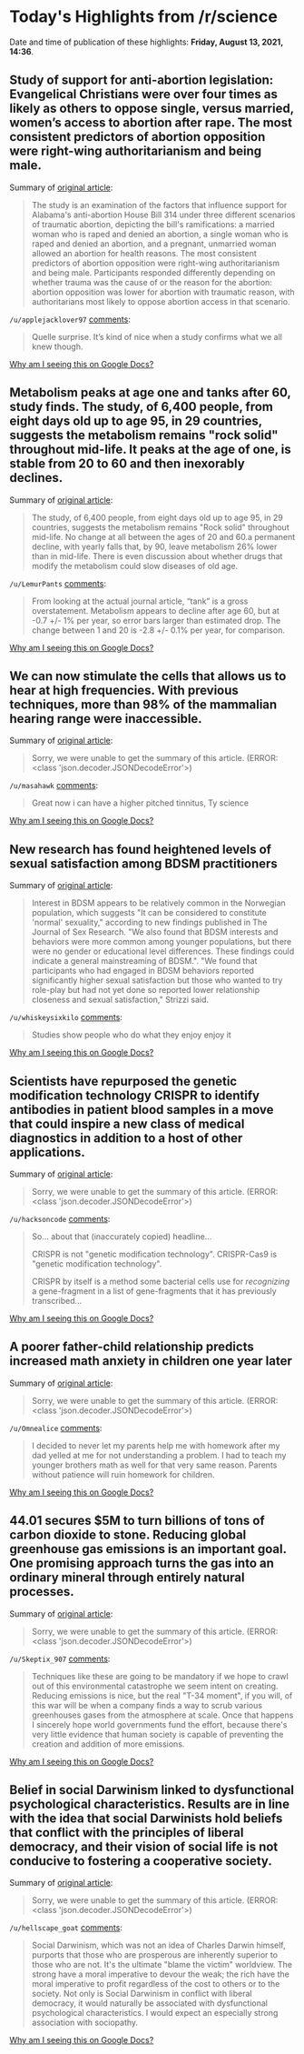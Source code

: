 # Today's Highlights from /r/science

Date and time of publication of these highlights: **Friday, August 13, 2021, 14:36**.

## Study of support for anti-abortion legislation: Evangelical Christians were over four times as likely as others to oppose single, versus married, women’s access to abortion after rape. The most consistent predictors of abortion opposition were right-wing authoritarianism and being male.

Summary of [original article](https://www.tandfonline.com/doi/abs/10.1080/03623319.2021.1949546):

> The study is an examination of the factors that influence support for Alabama's anti-abortion House Bill 314 under three different scenarios of traumatic abortion, depicting the bill's ramifications: a married woman who is raped and denied an abortion, a single woman who is raped and denied an abortion, and a pregnant, unmarried woman allowed an abortion for health reasons. The most consistent predictors of abortion opposition were right-wing authoritarianism and being male. Participants responded differently depending on whether trauma was the cause of or the reason for the abortion: abortion opposition was lower for abortion with traumatic reason, with authoritarians most likely to oppose abortion access in that scenario.

`/u/applejacklover97` [comments](https://www.reddit.com/r/science/comments/p3mpa3/study_of_support_for_antiabortion_legislation/):

> Quelle surprise. It’s kind of nice when a study confirms what we all knew though.

[Why am I seeing this on Google Docs?](https://docs.google.com/document/d/1Dc6We63vOXIZsc0op-Bt4abqkYjXzOigalQqFxmvvbM/edit?usp=sharing)

## Metabolism peaks at age one and tanks after 60, study finds. The study, of 6,400 people, from eight days old up to age 95, in 29 countries, suggests the metabolism remains "rock solid" throughout mid-life. It peaks at the age of one, is stable from 20 to 60 and then inexorably declines.

Summary of [original article](https://www.bbc.com/news/health-58186710):

> The study, of 6,400 people, from eight days old up to age 95, in 29 countries, suggests the metabolism remains "Rock solid" throughout mid-life. No change at all between the ages of 20 and 60.a permanent decline, with yearly falls that, by 90, leave metabolism 26% lower than in mid-life. There is even discussion about whether drugs that modify the metabolism could slow diseases of old age.

`/u/LemurPants` [comments](https://www.reddit.com/r/science/comments/p3ia0a/metabolism_peaks_at_age_one_and_tanks_after_60/):

> From looking at the actual journal article, “tank” is a gross overstatement. Metabolism appears to decline after age 60, but at -0.7 +/- 1% per year, so error bars larger than estimated drop. The change between 1 and 20 is -2.8 +/- 0.1% per year, for comparison.

[Why am I seeing this on Google Docs?](https://docs.google.com/document/d/1Dc6We63vOXIZsc0op-Bt4abqkYjXzOigalQqFxmvvbM/edit?usp=sharing)

## We can now stimulate the cells that allows us to hear at high frequencies. With previous techniques, more than 98% of the mammalian hearing range were inaccessible.

Summary of [original article](https://elifesciences.org/digests/65930/using-light-to-study-sound):

> Sorry, we were unable to get the summary of this article. (ERROR: <class 'json.decoder.JSONDecodeError'>)

`/u/masahawk` [comments](https://www.reddit.com/r/science/comments/p3nkug/we_can_now_stimulate_the_cells_that_allows_us_to/):

> Great now i can have a higher pitched tinnitus, Ty science

[Why am I seeing this on Google Docs?](https://docs.google.com/document/d/1Dc6We63vOXIZsc0op-Bt4abqkYjXzOigalQqFxmvvbM/edit?usp=sharing)

## New research has found heightened levels of sexual satisfaction among BDSM practitioners

Summary of [original article](https://www.psypost.org/2021/08/new-research-has-found-heightened-levels-of-sexual-satisfaction-among-practitioners-61671?utm_source=dlvr.it&utm_medium=facebook):

> Interest in BDSM appears to be relatively common in the Norwegian population, which suggests "It can be considered to constitute 'normal' sexuality," according to new findings published in The Journal of Sex Research. "We also found that BDSM interests and behaviors were more common among younger populations, but there were no gender or educational level differences. These findings could indicate a general mainstreaming of BDSM.". "We found that participants who had engaged in BDSM behaviors reported significantly higher sexual satisfaction but those who wanted to try role-play but had not yet done so reported lower relationship closeness and sexual satisfaction," Strizzi said.

`/u/whiskeysixkilo` [comments](https://www.reddit.com/r/science/comments/p3e2py/new_research_has_found_heightened_levels_of/):

> Studies show people who do what they enjoy enjoy it

[Why am I seeing this on Google Docs?](https://docs.google.com/document/d/1Dc6We63vOXIZsc0op-Bt4abqkYjXzOigalQqFxmvvbM/edit?usp=sharing)

## Scientists have repurposed the genetic modification technology CRISPR to identify antibodies in patient blood samples in a move that could inspire a new class of medical diagnostics in addition to a host of other applications.

Summary of [original article](https://www.eurekalert.org/news-releases/925175):

> Sorry, we were unable to get the summary of this article. (ERROR: <class 'json.decoder.JSONDecodeError'>)

`/u/hacksoncode` [comments](https://www.reddit.com/r/science/comments/p3mf07/scientists_have_repurposed_the_genetic/):

> So... about that (inaccurately copied) headline... 
> 
> CRISPR is not "genetic modification technology". CRISPR-Cas9 is "genetic modification technology". 
> 
> CRISPR by itself is a method some bacterial cells use for *recognizing* a gene-fragment in a list of gene-fragments that it has previously transcribed...

[Why am I seeing this on Google Docs?](https://docs.google.com/document/d/1Dc6We63vOXIZsc0op-Bt4abqkYjXzOigalQqFxmvvbM/edit?usp=sharing)

## A poorer father-child relationship predicts increased math anxiety in children one year later

Summary of [original article](https://www.psypost.org/2021/08/a-poorer-father-child-relationship-predicts-increased-math-anxiety-in-children-one-year-later-61676):

> Sorry, we were unable to get the summary of this article. (ERROR: <class 'json.decoder.JSONDecodeError'>)

`/u/Omnealice` [comments](https://www.reddit.com/r/science/comments/p3eeju/a_poorer_fatherchild_relationship_predicts/):

> I decided to never let my parents help me with homework after my dad yelled at me for not understanding a problem.  I had to teach my younger brothers math as well for that very same reason.  Parents without patience will ruin homework for children.

[Why am I seeing this on Google Docs?](https://docs.google.com/document/d/1Dc6We63vOXIZsc0op-Bt4abqkYjXzOigalQqFxmvvbM/edit?usp=sharing)

## 44.01 secures $5M to turn billions of tons of carbon dioxide to stone. Reducing global greenhouse gas emissions is an important goal. One promising approach turns the gas into an ordinary mineral through entirely natural processes.

Summary of [original article](https://techcrunch.com/2021/08/10/44-01-secures-5m-to-turn-billions-of-tons-of-carbon-dioxide-to-stone/?guccounter=1&guce_referrer=aHR0cHM6Ly9uZXdzLmdvb2dsZS5jb20v&guce_referrer_sig=AQAAAHyyNngd1eG1ZkB8IGTd4jZJ09UDFB4tIkTV9IT3CpD1MlIOWym1hTiys9ReMTdsjEMw1xFTjZsS2ZT93aGIFGnT4ysCHkp765mGZ-O3WFoko9x9GFji1uw-L7YU3eL-mGm8NtXJR9DDXtPoUnSlVe9X6nVbKraSWwc4uXTf8-BR):

> Sorry, we were unable to get the summary of this article. (ERROR: <class 'json.decoder.JSONDecodeError'>)

`/u/Skeptix_907` [comments](https://www.reddit.com/r/science/comments/p3mmhk/4401_secures_5m_to_turn_billions_of_tons_of/):

> Techniques like these are going to be mandatory if we hope to crawl out of this environmental catastrophe we seem intent on creating. Reducing emissions is nice, but the real "T-34 moment", if you will, of this war will be when a company finds a way to scrub various greenhouses gases from the atmosphere at scale. Once that happens I sincerely hope world governments fund the effort, because there's very little evidence that human society is capable of preventing the creation and addition of more emissions.

[Why am I seeing this on Google Docs?](https://docs.google.com/document/d/1Dc6We63vOXIZsc0op-Bt4abqkYjXzOigalQqFxmvvbM/edit?usp=sharing)

## Belief in social Darwinism linked to dysfunctional psychological characteristics. Results are in line with the idea that social Darwinists hold beliefs that conflict with the principles of liberal democracy, and their vision of social life is not conducive to fostering a cooperative society.

Summary of [original article](https://www.eurekalert.org/news-releases/924558):

> Sorry, we were unable to get the summary of this article. (ERROR: <class 'json.decoder.JSONDecodeError'>)

`/u/hellscape_goat` [comments](https://www.reddit.com/r/science/comments/p38ybn/belief_in_social_darwinism_linked_to/):

> Social Darwinism, which was not an idea of Charles Darwin himself, purports that those who are prosperous are inherently superior to those who are not. It's the ultimate "blame the victim" worldview. The strong have a moral imperative to devour the weak; the rich have the moral imperative to profit regardless of the cost to others or to the society. Not only is Social Darwinism in conflict with liberal democracy, it would naturally be associated with dysfunctional psychological characteristics. I would expect an especially strong association with sociopathy.

[Why am I seeing this on Google Docs?](https://docs.google.com/document/d/1Dc6We63vOXIZsc0op-Bt4abqkYjXzOigalQqFxmvvbM/edit?usp=sharing)

